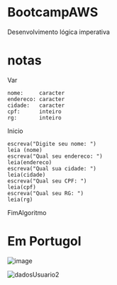 # BootcampAWS
Desenvolvimento lógica imperativa

# notas

Var

    nome:     caracter
    endereco: caracter 
    cidade:   caracter 
    cpf:      inteiro 
    rg:       inteiro 

Inicio

    escreva("Digite seu nome: ")
    leia (nome)
    escreva("Qual seu endereco: ")
    leia(endereco)
    escreva("Qual sua cidade: ")
    leia(cidade)
    escreva("Qual seu CPF: ")
    leia(cpf)
    escreva("Qual seu RG: ")
    leia(rg)

FimAlgoritmo


# Em Portugol
![image](https://github.com/ElisabeteSena/BootcampAWS/assets/89859713/4e150ceb-09a0-4004-a6ce-caac3688fa89)

![dadosUsuario2](https://github.com/ElisabeteSena/BootcampAWS/assets/89859713/0b0b19ba-77cc-42a2-97f3-77ee420e3091)

